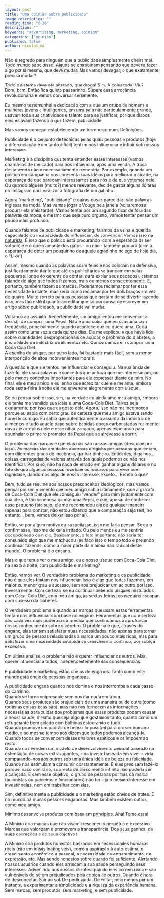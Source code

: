 ```yaml
---
layout: post
title: "Uma opinião sobre publicidade"
image_description: ""
reading_time: "6:30"
description: ""
keywords: "advertising, marketing, opinion"
categories: ['opinion']
published: false
author: nicolas_ea
---
```


Não é segredo para ninguém que a publicidade simplesmente cheira mal. Todo mundo sabe disso. Alguns se entreolham pensando que deveria fazer algo por si mesma, que deve mudar.
Mas vamos devagar, o que exatamente precisa mudar?

Todo o sistema deve ser alterado, que droga! Sim. A coisa toda! Viu? <br> Bom, bom. Então fica quieto passarinho. Supere essa arrogância revolucionária e vamos conversar seriamente.

Eu mesmo testemunhei a dedicação com a que um grupo de homens e mulheres jovens e inteligentes, em uma sala não particularmente grande, usavam toda sua criatividade e talento para se justificar, por que diabos eles estavam fazendo o que fazem, publicidade.

Mas vamos começar estabelecendo um terreno comum. Definições.

Publicidade é o conjunto de técnicas pelas quais pessoas e produtos (hoje a diferenciação é um tanto difícil) tentam nós influenciar e influir sob nossos interesses.

Marketing é a disciplina que tenta entender esses interesses (vamos chamá-los de mercado) para nos influenciar, após uma venda. A troca desta venda não é necessariamente monetária. Por exemplo, quando um político em campanha nos apresenta suas idéias para melhorar a cidade, na esperança de que pareçam interessantes para nós e de que votemos nele. Ou quando alguém (muito?) menos relevante, decide gastar alguns dólares no Instagram para viralizar a fotografia de um gatinho.

Agora "marketing", "publicidade" e outras cosas parecidas, são palavras inglesas na moda. Mas vamos jogar o Vouge pela janela (voltaremos a procurar ela mais tarde). Vamos tentar por um segundo ficar de fora das palavras da moda, e mesmo que seja puro orgulho, vamos tentar pensar um pouco mais profundo.

Quando falamos de publicidade e marketing, falamos da velha e querida capacidade ou incapacidade de influenciar, de convencer.
Vemos isso na [natureza](https://youtu.be/ZK3c9GCjSx8?t=252).
É isso que o político está procurando (com a esperança de ser votado) e é o que o amante dos gatos - ou não - também procura (com a esperança de obter um pouquinho de aquele agradinho no ego de hoje día, o "Like").

Assim, mesmo quando as palavras soam feias e nos colocam na defensiva, justificadamente (tanto que até os publicitários se trancam em salas pequenas, longe do gerente de contas, para expiar seus pecados), estamos falando de algo que todos fazemos, mais ou menos conscientemente. E, portanto, também fazem as marcas. Poderíamos reclamar por ter essa necessidade irritante, mas seria como reclamar por ter dois braços em vez de quatro. Muito correto para as pessoas que gostam de se divertir fazendo isso, mas tão estéril quanto acreditar que só por causa de escrever um artigo sobre publicidade, a publicidade vai mudar.

Voltando ao assunto. Recentemente, um amigo tentou me convencer a desistir de comprar uma Pepsi. Não é uma coisa que eu consuma com freqüência, principalmente quando acontece que eu quero uma. Coisa assim como uma vez a cada quinze dias. Ele me explicou o que havia lido sobre quantidades desproporcionais de açúcar, o problema do diabetes, a imoralidade da indústria de alimentos etc. Concordamos em comprar uma Coca Cola Diet.
<br>
A escolha do uísque, por outro lado, foi bastante mais fácil, sem a menor interposição de altos inconvenientes morais.

A questão é que ele tentou me influenciar e conseguiu. Na sua ânsia de fazê-lo, ele usou palavras e conceitos que achava que me interessariam, ou pelo menos conceitos importantes para ele expressar diante de mim. No final, ele é meu amigo e eu tenho que acreditar que ele me ama, embora toda sexta-feira à noite ele me envenene alegremente com uísque.

Se eu pensar sobre isso, sim, na verdade eu ainda amo meu amigo, embora ele tenha me vendido sua idéia e uma Coca-Cola Diet. Talvez seja exatamente por isso que eu gosto dele. Agora, isso não me incomodou porque eu sabia com certo grau de certeza que meu amigo estava sendo honesto comigo. Eu sabia que autenticamente o assunto da indústria de alimentos e tudo aquele papo sobre bebidas doces carbonatadas realmente dava até arrepios nele e esse olhar zangado, apenas esperando para apunhalar o primeiro promotor da Pepsi que se atrevesse a sorrir.

O problema das marcas é que elas não são nossas amigas (desculpe por isso).
As marcas são entidades abstratas dirigidas por pessoas que tentam, com diferentes graus de inocência, ganhar dinheiro.
Entidades, digamos... coisas, carregadas de valores através dos quais podemos ou não nos identificar.
Por si só, não há nada de errado em ganhar alguns dólares e no fato de que algumas pessoas recebam os recursos para viver com dignidade, dando-nos algo de nosso interesse. Exceto... Exceto o que?

Bem, tudo se resume aos nossos preconceitos ideológicos, mas vamos pensar por um momento que meu amigo sabia intimamente, que a garrafa de Coca-Cola Diet que ele conseguiu "vender" para mim juntamente com sua ideia, é tão venenosa quanto uma Pepsi, e que, apesar de conhecer esse pequeno fato sujo, ele me recomendou ela de qualquer maneira (apenas para constar, não estou dizendo que a comparação seja real, no entanto... bem, vamos deixar isso por aí).

Então, se por algum motivo eu suspeitasse, isso me faria pensar. Se eu o confirmasse, isso me deixaria irritado. Ou pelo menos eu me sentiria decepcionado com ele. Basicamente, o fato importante não seria ter consumido algo que me machucou (eu faço isso o tempo todo e pretendo continuar fazendo, como a maior parte da maioria não radical deste mundo). O problema é o engano.

Mas o que tem a ver o meu amigo, eu e nosso uísque com Coca-Cola Diet, na sexta à noite, com publicidade e marketing?

Então, vamos ver. O verdadeiro problema do marketing e da publicidade não é que eles tentam nos influenciar.
Isso é algo que todos fazemos, em maior ou menor grau e sucesso, sem nos prejudicar um ao outro por isso. Inversamente. Com certeza, se eu continuar bebendo uísques misturados com Coca-Cola Diet, com meu amigo, às sextas-feiras, conseguirei escapar com sucesso da diabetes.

O verdadeiro problema é quando as marcas que usam essas ferramentas tentam nos influenciar com base no engano. Ferramentas que com certeza são cada vez mais poderosas à medida que continuamos a aprofundar nosso conhecimento sobre o cérebro. O problema é que, através do engano, elas tentem satisfazer suas necessidades, não apenas para tornar um grupo de pessoas relacionadas à marca um pouco mais ricas, mas para satisfazer uma necessidade estúpida de crescimento contínuo, por cobiça excessiva.

Em última análise, o problema não é querer influenciar os outros. Mas, querer influenciar a todos, independentemente das consequências.
<br> <br>
E publicidade e marketing estão cheios de enganos. Tanto como este mundo está cheio de pessoas enganosas.

A publicidade engana quando nos domina e nos interrompe a cada passo do caminho.
<br>
Quando se torna onipresente sem nos dar nada em troca.
<br>
Quando seus produtos são prejudiciais de uma maneira ou de outra (como todas as coisas boas são), mas não nos fornecem as informações necessárias para cuidar dos problemas que esses produtos podem causar à nossa saúde, mesmo que seja algo que gostamos tanto, quanto como um refrigerante bem gelado com bolhinas estourando e tudo.
<br>
Quando promove um padrão de beleza impossível para um ser humano médio, e ao mesmo tempo nos dizem que todos podemos alcançá-lo.
<br>
Quando todos se convencem desses valores estéticos e os impõem ao resto.
<br>
Quando nos vendem um modelo de desenvolvimento pessoal baseado na ostentação de coisas extravagantes, e na inveja; baseada em viver a vida comparando-nos aos outros sob uma única idéia de beleza ou felicidade.
<br>
Quando nos estimulam a consumir constantemente. E eles precisam fazê-lo porque, caso contrário, sua meta de crescimento infinito não poderia ser alcançada. E sem esse objetivo, o grupo de pessoas por trás da marca (acionistas ou parceiros e funcionários) não teria já o mesmo interesse em investir nelas, nem em trabalhar com elas.

Sim, definitivamente a publicidade e o marketing estão cheios de trotes. E no mundo há muitas pessoas enganosas. Mas também existem outros, como meu amigo.

Mínimo desenvolve produtos com base em <a href="/pt/manifesto/">princípios</a>. Aha! Tome essa!

A Mínimo cria marcas que não visam crescimento perpétuo e excessivo. Marcas que valorizam e promovem a transparência. Dos seus ganhos, de suas operações e de seus objetivos.

A Mínimo cria produtos honestos baseados em necessidades humanas reais (não em ideais inatingíveis), como a aspiração à auto-estima, o crescimento econômico e pessoal, a necessidade de entretenimento, de expressão, etc. Mas sendo honestos sobre quando foi suficiente. Alertando nossos usuários quando eles arriscam a sua saúde perseguindo seus interesses. Advertindo aos nossos clientes quando eles correm risco e são vulneráveis ​​de serem prejudicados pela cobiça de outros. Quando é hora de desconectar. Sair ao sol. De pedir ajuda. De voltar, pelo menos por um instante, a experimentar a simplicidade e a riqueza da experiência humana. Sem marcas, sem produtos, sem marketing, e sem publicidade.
